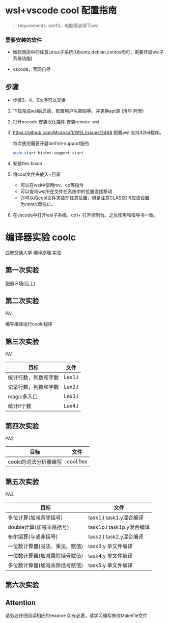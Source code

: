 # wsl+vscode cool 配置指南

> requirements: win10，电脑得装得下wsl

### 需要安装的软件

- 微软商店中的任意Linux子系统(Ubuntu,debian,centos均可，需要开启wsl子系统功能)

- vscode，官网自寻

## 步骤

- 步骤3、4、5次序可以交换

1. 下载完成wsl后启动，配置用户名密码等。并更换apt源 (清华 阿里)

2. 打开vscode 安装汉化插件 安装remote-wsl

3. https://github.com/Microsoft/WSL/issues/2468 配置wsl 支持32bit程序。

   每次使用需要开启binfmt-support服务
   ```bash
   sudo start binfmt-support start
   ```

4. 安装flex bison 

5. 将cool文件夹放入~目录

   - 可以在wsl中使用mv、cp等指令
   - 可以查询wsl所在文件在系统中的位置直接移动
   - 亦可以将cool文件夹放在任意位置，但是注意CLASSDIR应该设置为/mnt/(盘符)/...

6. 在vscode中打开wsl子系统。ctrl+`打开控制台。之后使用和指导书一致。


# 编译器实验 coolc

西安交通大学 编译原理 实验

## 第一次实验

配置环境(见上)

## 第二次实验

PA1

编写编译运行coolc程序

## 第三次实验

PA1

|目标|文件|
|-|-|
|统计行数，列数和字数|Lex1.l|
|记录行数，列数和字数|Lex2.l|
|magic多入口|Lex3.l|
|统计if个数|Lex4.l|

## 第四次实验

PA2

|目标|文件|
|-|-|
|coolc的词法分析器编写|cool.flex|


## 第五次实验

PA3

|目标|文件|
|-|-|
|多位计算(加减乘除括号)|task1.l task1.y混合编译|
|double计算(加减乘除括号)|task1p.l task1p.y混合编译|
|布尔运算(与或非括号)|task2.l task2.y混合编译|
|一位数计算器(减法、乘法、赋值)|task3.y 单文件编译|
|一位数计算器(加减乘除括号赋值)|task4.y 单文件编译|
|多位数计算器(加减乘除括号赋值)|task5.y 单文件编译|

## 第六次实验

## Attention

请务必仔细阅读相应的readme
如有必要，请学习编写修改Makefile文件